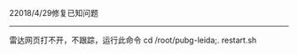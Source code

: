 



22018/4/29修复已知问题




-------------------------------------------------------------------------------------------------------------------------------


雷达网页打不开，不跟踪，运行此命令
cd /root/pubg-leida;. restart.sh



